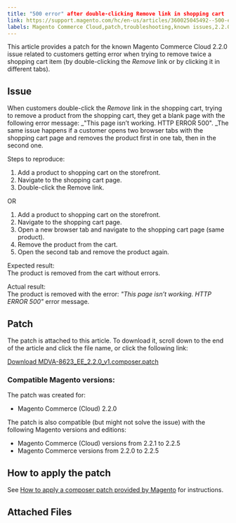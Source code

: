 ```yaml
---
title: "500 error" after double-clicking Remove link in shopping cart 
link: https://support.magento.com/hc/en-us/articles/360025045492--500-error-after-double-clicking-Remove-link-in-shopping-cart-
labels: Magento Commerce Cloud,patch,troubleshooting,known issues,2.2.0,500 error,shopping cart
---
```


This article provides a patch for the known Magento Commerce Cloud 2.2.0 issue related to customers getting error when trying to remove twice a shopping cart item (by double-clicking the _Remove_ link or by clicking it in different tabs).

## Issue

When customers double-click the _Remove_ link in the shopping cart, trying to remove a product from the shopping cart, they get a blank page with the following error message: _"This page isn’t working. HTTP ERROR 500". _The same issue happens if a customer opens two browser tabs with the shopping cart page and removes the product first in one tab, then in the second one.

Steps to reproduce:

1. Add a product to shopping cart on the storefront.
1. Navigate to the shopping cart page.
1. Double-click the Remove link.

OR 

1. Add a product to shopping cart on the storefront.
1. Navigate to the shopping cart page.
1. Open a new browser tab and navigate to the shopping cart page (same product).
1. Remove the product from the cart.
1. Open the second tab and remove the product again. 

Expected result:  
 The product is removed from the cart without errors.

Actual result:  
 The product is removed with the error: _"This page isn’t working. HTTP ERROR 500"_ error message.

## Patch

The patch is attached to this article. To download it, scroll down to the end of the article and click the file name, or click the following link:

[Download MDVA-8623\_EE\_2.2.0\_v1.composer.patch](https://support.magento.com/hc/en-us/article_attachments/360023828792/MDVA-8623_EE_2.2.0_v1.composer.patch)

### Compatible Magento versions:

The patch was created for:

* Magento Commerce (Cloud) 2.2.0

The patch is also compatible (but might not solve the issue) with the following Magento versions and editions:

* Magento Commerce (Cloud) versions from 2.2.1 to 2.2.5
* Magento Commerce versions from 2.2.0 to 2.2.5

## How to apply the patch

See [How to apply a composer patch provided by Magento](https://support.magento.com/hc/en-us/articles/360028367731) for instructions.

## Attached Files